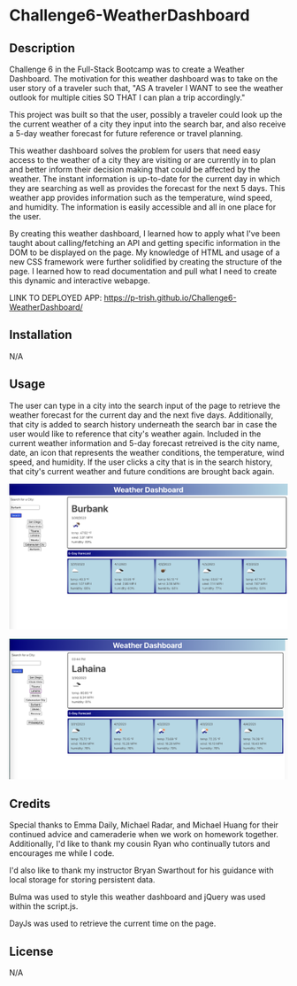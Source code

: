 # Challenge6-WeatherDashboard

## Description

Challenge 6 in the Full-Stack Bootcamp was to create a Weather Dashboard. The motivation for this weather dashboard was to take on the user story of a traveler such that,
"AS A traveler
I WANT to see the weather outlook for multiple cities
SO THAT I can plan a trip accordingly."

This project was built so that the user, possibly a traveler could look up the the current weather of a city they input into the search bar, and also receive a 5-day weather forecast for future reference or travel planning.

This weather dashboard solves the problem for users that need easy access to the weather of a city they are visiting or are currently in to plan and better inform their decision making that could be affected by the weather. The instant information is up-to-date for the current day in which they are searching as well as provides the forecast for the next 5 days. This weather app provides information such as the temperature, wind speed, and humidity. The information is easily accessible and all in one place for the user.

By creating this weather dashboard, I learned how to apply what I've been taught about calling/fetching an API and getting specific information in the DOM to be displayed on the page. My knowledge of HTML and usage of a new CSS framework were further solidified by creating the structure of the page. I learned how to read documentation and pull what I need to create this dynamic and interactive webapge.

LINK TO DEPLOYED APP: https://p-trish.github.io/Challenge6-WeatherDashboard/

## Installation

N/A

## Usage

The user can type in a city into the search input of the page to retrieve the weather forecast for the current day and the next five days. Additionally, that city is added to search history underneath the search bar in case the user would like to reference that city's weather again. Included in the current weather information and 5-day forecast retreived is the city name, date, an icon that represents the weather conditions, the temperature, wind speed, and humidity. If the user clicks a city that is in the search history, that city's current weather and future conditions are brought back again.

![alt text](/assets/Images/WeatherApp1.png)

![alt text](/assets/Images/WeatherApp2.png)

## Credits

Special thanks to Emma Daily, Michael Radar, and Michael Huang for their continued advice and cameraderie when we work on homework together. Additionally, I'd like to thank my cousin Ryan who continually tutors and encourages me while I code.  

I'd also like to thank my instructor Bryan Swarthout for his guidance with local storage for storing persistent data.

Bulma was used to style this weather dashboard and jQuery was used within the script.js.

DayJs was used to retrieve the current time on the page. 

## License

N/A
